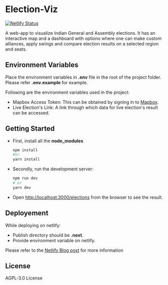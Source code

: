 # Election-Viz

[![Netlify Status](https://api.netlify.com/api/v1/badges/b1fe2eb7-d510-4352-b955-a37d521f3cd4/deploy-status)](https://app.netlify.com/sites/elections-viz/deploys)

A web-app to visualize Indian General and Assembly elections. It has an interactive map and a dashboard with options where one can make custom alliances, apply swings and compare election results on a selected region and seats.

## Environment Variables

Place the environment variables in **.env** file in the root of the project folder. Please refer **.env.example** for example.

Following are the environment variables used in the project:
- Mapbox Access Token: This can be obtained by signing in to [Mapbox](https://www.mapbox.com).
- Live Election's Link: A link through which data for live election's result can be accessed.

## Getting Started

- First, install all the **node_modules** 

  ```bash
  npm install
  #or
  yarn install
  ```

- Secondly, run the development server:

  ```bash
  npm run dev
  # or
  yarn dev
  ```

- Open [http://localhost:3000/elections](http://localhost:3000/) from the browser to see the result.

## Deployement

While deploying on netlify:
- Publish directory should be **.next**.
- Provide environment variable on netlify.

Please refer to the [Netlify Blog post](https://www.netlify.com/blog/2020/11/30/how-to-deploy-next.js-sites-to-netlify/) for more information 

## License

AGPL-3.0 License
